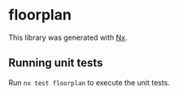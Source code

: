 # floorplan

This library was generated with [Nx](https://nx.dev).

## Running unit tests

Run `nx test floorplan` to execute the unit tests.
